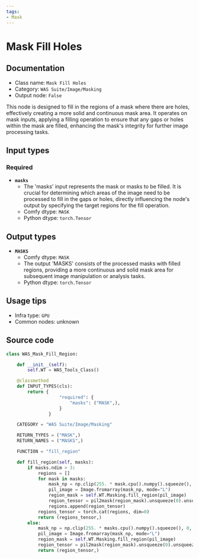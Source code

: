 ```yaml
---
tags:
- Mask
---
```


# Mask Fill Holes
## Documentation
- Class name: `Mask Fill Holes`
- Category: `WAS Suite/Image/Masking`
- Output node: `False`

This node is designed to fill in the regions of a mask where there are holes, effectively creating a more solid and continuous mask area. It operates on mask inputs, applying a filling operation to ensure that any gaps or holes within the mask are filled, enhancing the mask's integrity for further image processing tasks.
## Input types
### Required
- **`masks`**
    - The 'masks' input represents the mask or masks to be filled. It is crucial for determining which areas of the image need to be processed to fill in the gaps or holes, directly influencing the node's output by specifying the target regions for the fill operation.
    - Comfy dtype: `MASK`
    - Python dtype: `torch.Tensor`
## Output types
- **`MASKS`**
    - Comfy dtype: `MASK`
    - The output 'MASKS' consists of the processed masks with filled regions, providing a more continuous and solid mask area for subsequent image manipulation or analysis tasks.
    - Python dtype: `torch.Tensor`
## Usage tips
- Infra type: `GPU`
- Common nodes: unknown


## Source code
```python
class WAS_Mask_Fill_Region:

    def __init__(self):
        self.WT = WAS_Tools_Class()

    @classmethod
    def INPUT_TYPES(cls):
        return {
                    "required": {
                        "masks": ("MASK",),
                    }
                }

    CATEGORY = "WAS Suite/Image/Masking"

    RETURN_TYPES = ("MASK",)
    RETURN_NAMES = ("MASKS",)

    FUNCTION = "fill_region"

    def fill_region(self, masks):
        if masks.ndim > 3:
            regions = []
            for mask in masks:
                mask_np = np.clip(255. * mask.cpu().numpy().squeeze(), 0, 255).astype(np.uint8)
                pil_image = Image.fromarray(mask_np, mode="L")
                region_mask = self.WT.Masking.fill_region(pil_image)
                region_tensor = pil2mask(region_mask).unsqueeze(0).unsqueeze(1)
                regions.append(region_tensor)
            regions_tensor = torch.cat(regions, dim=0)
            return (regions_tensor,)
        else:
            mask_np = np.clip(255. * masks.cpu().numpy().squeeze(), 0, 255).astype(np.uint8)
            pil_image = Image.fromarray(mask_np, mode="L")
            region_mask = self.WT.Masking.fill_region(pil_image)
            region_tensor = pil2mask(region_mask).unsqueeze(0).unsqueeze(1)
            return (region_tensor,)

```
